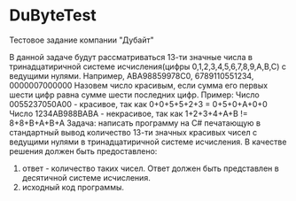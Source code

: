 # DuByteTest
Тестовое задание компании "Дубайт"

В данной задаче будут рассматриваться 13-ти значные числа в тринадцатиричной системе исчисления(цифры 0,1,2,3,4,5,6,7,8,9,A,B,C) с ведущими нулями.
Например, ABA98859978C0, 6789110551234, 0000007000000
Назовем число красивым, если сумма его первых шести цифр равна сумме шести последних цифр.
Пример:
Число 0055237050A00 - красивое, так как 0+0+5+5+2+3 = 0+5+0+A+0+0
Число 1234AB988BABA - некрасивое, так как 1+2+3+4+A+B != 8+8+B+A+B+A​
Задача:
написать программу на С# печатающую в стандартный вывод количество 13-ти значных красивых чисел с ведущими нулями в тринадцатиричной системе исчисления.
В качестве решения должен быть предоставлено:
1) ответ - количество таких чисел. Ответ должен быть представлен в десятичной системе исчисления.
2) исходный код программы.
